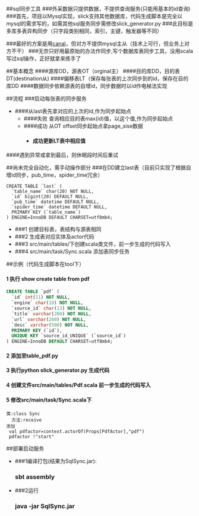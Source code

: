 ##sql同步工具
###外采数据只提供数据，不提供查询服务(只能用基本的id查询)
###首先，项目以Mysql实现，slick支持其他数据库，代码生成脚本是完全以mysql的需求写的，如需其他sql服务同步需修改slick_generator.py
###此目标是多库多表异构同步（只字段类别相同，索引，主键，触发器等不同）

###最好的方案是用[canal](https://github.com/alibaba/canal)，但对方不提供mysql主从（技术上可行，但业务上对方不干）
###无奈只好用最原始的办法作同步,写个数据库表同步工具，没用scala写过sql操作，正好就拿来练手了

##基本概念
####源库OD，源表OT（orginal主）
####目的库DD，目的表DT(destination从)
####偏移表LT（保存每张表的上次同步到的id，保存在目的库DD
####数据同步依赖源表的自增id，同步数据时以id作电梯法实现

##流程
###启动每张表的同步服务
  * ####从last表先拿对应的上次的id,作为同步起始点
    * ####失败 查询相应目的表max(id)值，以这个值,作为同步起始点
    * ####成功 从OT offset同步起始点拿page_sise数据
      * #### 成功更新LT表中相应值

####遇到异常或拿到最后，则休眠段时间后重试       
       
##尚未完全自动化，需手动操作部分
###在DD建立last表（目前只实现了根据自增id同步，pub_time，spider_time冗余）
```chef
CREATE TABLE `last` (
  `table_name` char(20) NOT NULL,
  `id` bigint(20) DEFAULT NULL,
  `pub_time` datetime DEFAULT NULL,
  `spider_time` datetime DEFAULT NULL,
  PRIMARY KEY (`table_name`)
) ENGINE=InnoDB DEFAULT CHARSET=utf8mb4;
```
* ###1 创建目标表，表结构与源表相同
* ###2 生成表对应实体及actor代码
* ###3 src/main/tables/下创建scala类文件，前一步生成的代码写入
* ###4 src/main/task/Sync.scala 添加表同步任务

##示例（代码生成脚本在tool下）

#### 1 执行 show create table from pdf
```sql
CREATE TABLE `pdf` (
  `id` int(11) NOT NULL,
  `engine` char(10) NOT NULL,
  `source_id` char(13) NOT NULL,
  `title` varchar(200) NOT NULL,
  `url` varchar(200) NOT NULL,
  `desc` varchar(500) NOT NULL,
  PRIMARY KEY (`id`),
  UNIQUE KEY `source_id_UNIQUE` (`source_id`)
) ENGINE=InnoDB DEFAULT CHARSET=utf8mb4;
```

#### 2 添加至table_pdf.py

#### 3 执行python slick_generator.py 生成代码

#### 4 创建文件src/main/tables/Pdf.scala 前一步生成的代码写入

#### 5 修改src/main/task/Sync.scala下

```$xslt
类:class Sync
  方法:receive
添加 
 val pdfactor=context.actorOf(Props[PdfActor],"pdf")
 pdfactor !"start"
```

##部署启动服务
* ###1编译打包(结果为SqlSync.jar):
  ### sbt assembly
* ###2运行
  ### java -jar SqlSync.jar